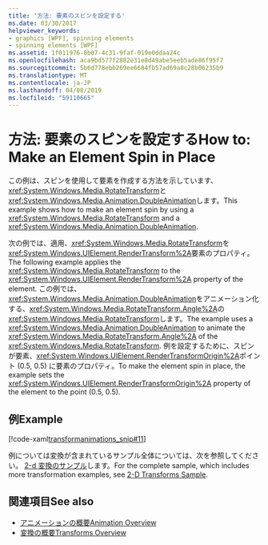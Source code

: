 ```yaml
---
title: '方法: 要素のスピンを設定する'
ms.date: 03/30/2017
helpviewer_keywords:
- graphics [WPF], spinning elements
- spinning elements [WPF]
ms.assetid: 1f011976-8b07-4c31-9faf-019e0ddaa24c
ms.openlocfilehash: aca9bd577f2882e31e8d49abe5eeb5ade86f95f7
ms.sourcegitcommit: 5b6d778ebb269ee6684fb57ad69a8c28b06235b9
ms.translationtype: MT
ms.contentlocale: ja-JP
ms.lasthandoff: 04/08/2019
ms.locfileid: "59110665"
---
```

# <a name="how-to-make-an-element-spin-in-place"></a><span data-ttu-id="954cf-102">方法: 要素のスピンを設定する</span><span class="sxs-lookup"><span data-stu-id="954cf-102">How to: Make an Element Spin in Place</span></span>
<span data-ttu-id="954cf-103">この例は、スピンを使用して要素を作成する方法を示しています、<xref:System.Windows.Media.RotateTransform>と<xref:System.Windows.Media.Animation.DoubleAnimation>します。</span><span class="sxs-lookup"><span data-stu-id="954cf-103">This example shows how to make an element spin by using a <xref:System.Windows.Media.RotateTransform> and a <xref:System.Windows.Media.Animation.DoubleAnimation>.</span></span>  
  
 <span data-ttu-id="954cf-104">次の例では、適用、<xref:System.Windows.Media.RotateTransform>を<xref:System.Windows.UIElement.RenderTransform%2A>要素のプロパティ。</span><span class="sxs-lookup"><span data-stu-id="954cf-104">The following example applies the <xref:System.Windows.Media.RotateTransform> to the <xref:System.Windows.UIElement.RenderTransform%2A> property of the element.</span></span> <span data-ttu-id="954cf-105">この例では、<xref:System.Windows.Media.Animation.DoubleAnimation>をアニメーション化する、<xref:System.Windows.Media.RotateTransform.Angle%2A>の<xref:System.Windows.Media.RotateTransform>します。</span><span class="sxs-lookup"><span data-stu-id="954cf-105">The example uses a <xref:System.Windows.Media.Animation.DoubleAnimation> to animate the <xref:System.Windows.Media.RotateTransform.Angle%2A> of the <xref:System.Windows.Media.RotateTransform>.</span></span> <span data-ttu-id="954cf-106">例を設定するために、スピンが要素、<xref:System.Windows.UIElement.RenderTransformOrigin%2A>ポイント (0.5, 0.5) に要素のプロパティ。</span><span class="sxs-lookup"><span data-stu-id="954cf-106">To make the element spin in place, the example sets the <xref:System.Windows.UIElement.RenderTransformOrigin%2A> property of the element to the point (0.5, 0.5).</span></span>  
  
## <a name="example"></a><span data-ttu-id="954cf-107">例</span><span class="sxs-lookup"><span data-stu-id="954cf-107">Example</span></span>  
 [!code-xaml[transformanimations_snip#11](~/samples/snippets/xaml/VS_Snippets_Wpf/transformanimations_snip/XAML/RotateAboutCenterExample.xaml#11)]  
  
 <span data-ttu-id="954cf-108">例については変換が含まれているサンプル全体については、次を参照してください。 [2-d 変換のサンプル](https://go.microsoft.com/fwlink/?LinkID=158252)します。</span><span class="sxs-lookup"><span data-stu-id="954cf-108">For the complete sample, which includes more transformation examples, see [2-D Transforms Sample](https://go.microsoft.com/fwlink/?LinkID=158252).</span></span>  
  
## <a name="see-also"></a><span data-ttu-id="954cf-109">関連項目</span><span class="sxs-lookup"><span data-stu-id="954cf-109">See also</span></span>

- [<span data-ttu-id="954cf-110">アニメーションの概要</span><span class="sxs-lookup"><span data-stu-id="954cf-110">Animation Overview</span></span>](animation-overview.md)
- [<span data-ttu-id="954cf-111">変換の概要</span><span class="sxs-lookup"><span data-stu-id="954cf-111">Transforms Overview</span></span>](transforms-overview.md)
